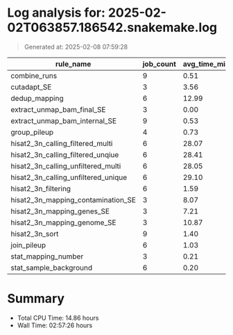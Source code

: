 # Log analysis for: 2025-02-02T063857.186542.snakemake.log
> Generated at: 2025-02-08 07:59:28

| rule_name                           | job_count | avg_time_min | total_time_min | threads |
| ----------------------------------- | --------- | ------------ | -------------- | ------- |
| combine_runs                        | 9         | 0.51         | 4.55           | 8       |
| cutadapt_SE                         | 3         | 3.56         | 10.68          | 20      |
| dedup_mapping                       | 6         | 12.99        | 77.97          | 20      |
| extract_unmap_bam_final_SE          | 3         | 0.00         | 0.00           | 4       |
| extract_unmap_bam_internal_SE       | 9         | 0.53         | 4.73           | 4       |
| group_pileup                        | 4         | 0.73         | 2.93           | 6       |
| hisat2_3n_calling_filtered_multi    | 6         | 28.07        | 168.40         | 16      |
| hisat2_3n_calling_filtered_unqiue   | 6         | 28.41        | 170.48         | 16      |
| hisat2_3n_calling_unfiltered_multi  | 6         | 28.05        | 168.32         | 16      |
| hisat2_3n_calling_unfiltered_unique | 6         | 29.10        | 174.62         | 16      |
| hisat2_3n_filtering                 | 6         | 1.59         | 9.52           | 4       |
| hisat2_3n_mapping_contamination_SE  | 3         | 8.07         | 24.22          | 24      |
| hisat2_3n_mapping_genes_SE          | 3         | 7.21         | 21.62          | 24      |
| hisat2_3n_mapping_genome_SE         | 3         | 10.87        | 32.62          | 24      |
| hisat2_3n_sort                      | 9         | 1.40         | 12.63          | 16      |
| join_pileup                         | 6         | 1.03         | 6.20           | 6       |
| stat_mapping_number                 | 3         | 0.21         | 0.63           | 4       |
| stat_sample_background              | 6         | 0.20         | 1.20           | 2       |

# Summary 
* Total CPU Time: 14.86 hours
* Wall Time: 02:57:26 hours
